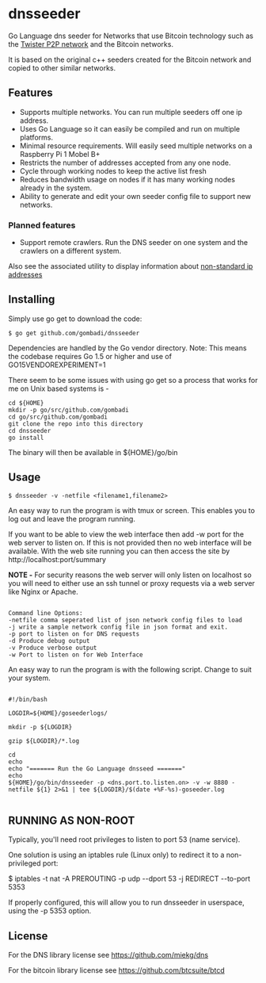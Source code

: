 # dnsseeder
Go Language dns seeder for Networks that use Bitcoin technology such as the [Twister P2P network](http://twister.net.co/) and the Bitcoin networks.

It is based on the original c++ seeders created for the Bitcoin network and copied to other similar networks.

## Features

* Supports multiple networks. You can run multiple seeders off one ip address.
* Uses Go Language so it can easily be compiled and run on multiple platforms.
* Minimal resource requirements. Will easily seed multiple networks on a Raspberry Pi 1 Mobel B+
* Restricts the number of addresses accepted from any one node.
* Cycle through working nodes to keep the active list fresh
* Reduces bandwidth usage on nodes if it has many working nodes already in the system.
* Ability to generate and edit your own seeder config file to support new networks.

### Planned features

* Support remote crawlers. Run the DNS seeder on one system and the crawlers on a different system.


Also see the associated utility to display information about [non-standard ip addresses](https://github.com/gombadi/nonstd/)



## Installing

Simply use go get to download the code:

    $ go get github.com/gombadi/dnsseeder

Dependencies are handled by the Go vendor directory.
Note: This means the codebase requires Go 1.5 or higher and use of GO15VENDOREXPERIMENT=1

There seem to be some issues with using go get so a process that works for me on Unix based systems is -

```
cd ${HOME}
mkdir -p go/src/github.com/gombadi
cd go/src/github.com/gombadi
git clone the repo into this directory
cd dnsseeder
go install

```
The binary will then be available in ${HOME}/go/bin


## Usage

    $ dnsseeder -v -netfile <filename1,filename2>

An easy way to run the program is with tmux or screen. This enables you to log out and leave the program running.

If you want to be able to view the web interface then add -w port for the web server to listen on. If this is not provided then no web interface will be available. With the web site running you can then access the site by http://localhost:port/summary

**NOTE -** For security reasons the web server will only listen on localhost so you will need to either use an ssh tunnel or proxy requests via a web server like Nginx or Apache.

```

Command line Options:
-netfile comma seperated list of json network config files to load
-j write a sample network config file in json format and exit.
-p port to listen on for DNS requests
-d Produce debug output
-v Produce verbose output
-w Port to listen on for Web Interface

```

An easy way to run the program is with the following script. Change to suit your system.

```

#!/bin/bash

LOGDIR=${HOME}/goseederlogs/

mkdir -p ${LOGDIR}

gzip ${LOGDIR}/*.log

cd
echo
echo "======= Run the Go Language dnsseed ======="
echo
${HOME}/go/bin/dnsseeder -p <dns.port.to.listen.on> -v -w 8880 -netfile ${1} 2>&1 | tee ${LOGDIR}/$(date +%F-%s)-goseeder.log


```


## RUNNING AS NON-ROOT

Typically, you'll need root privileges to listen to port 53 (name service).

One solution is using an iptables rule (Linux only) to redirect it to
a non-privileged port:

$ iptables -t nat -A PREROUTING -p udp --dport 53 -j REDIRECT --to-port 5353

If properly configured, this will allow you to run dnsseeder in userspace, using
the -p 5353 option.


## License

For the DNS library license see https://github.com/miekg/dns

For the bitcoin library license see https://github.com/btcsuite/btcd


